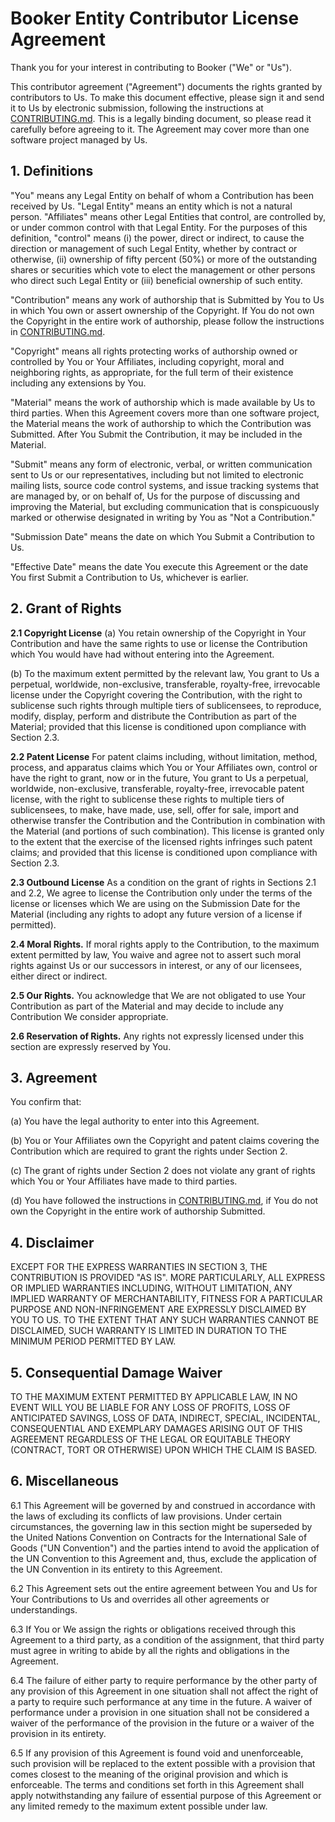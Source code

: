 # Booker Entity Contributor License Agreement
Thank you for your interest in contributing to Booker ("We" or "Us").

This contributor agreement ("Agreement") documents the rights granted by 
contributors to Us. To make this document effective, please sign it and send it 
to Us by electronic submission, following the instructions at 
[CONTRIBUTING.md]. This is a legally binding document, so please read it 
carefully before agreeing to it. The Agreement may cover more than one software 
project managed by Us.

## 1. Definitions
"You" means any Legal Entity on behalf of whom a Contribution has been received 
by Us. "Legal Entity" means an entity which is not a natural person. 
"Affiliates" means other Legal Entities that control, are controlled by, or 
under common control with that Legal Entity. For the purposes of this 
definition, "control" means (i) the power, direct or indirect, to cause the 
direction or management of such Legal Entity, whether by contract or otherwise, 
(ii) ownership of fifty percent (50%) or more of the outstanding shares or 
securities which vote to elect the management or other persons who direct such 
Legal Entity or (iii) beneficial ownership of such entity.

"Contribution" means any work of authorship that is Submitted by You to Us in 
which You own or assert ownership of the Copyright. If You do not own the 
Copyright in the entire work of authorship, please follow the instructions in 
[CONTRIBUTING.md].

"Copyright" means all rights protecting works of authorship owned or controlled 
by You or Your Affiliates, including copyright, moral and neighboring rights, 
as appropriate, for the full term of their existence including any extensions 
by You.

"Material" means the work of authorship which is made available by Us to third 
parties. When this Agreement covers more than one software project, the 
Material means the work of authorship to which the Contribution was Submitted. 
After You Submit the Contribution, it may be included in the Material.

"Submit" means any form of electronic, verbal, or written communication sent to 
Us or our representatives, including but not limited to electronic mailing 
lists, source code control systems, and issue tracking systems that are managed 
by, or on behalf of, Us for the purpose of discussing and improving the 
Material, but excluding communication that is conspicuously marked or otherwise 
designated in writing by You as "Not a Contribution."

"Submission Date" means the date on which You Submit a Contribution to Us.

"Effective Date" means the date You execute this Agreement or the date You 
first Submit a Contribution to Us, whichever is earlier.

## 2. Grant of Rights
**2.1 Copyright License**
(a) You retain ownership of the Copyright in Your Contribution and have the 
same rights to use or license the Contribution which You would have had without 
entering into the Agreement.

(b) To the maximum extent permitted by the relevant law, You grant to Us a 
perpetual, worldwide, non-exclusive, transferable, royalty-free, irrevocable 
license under the Copyright covering the Contribution, with the right to 
sublicense such rights through multiple tiers of sublicensees, to reproduce, 
modify, display, perform and distribute the Contribution as part of the 
Material; provided that this license is conditioned upon compliance with 
Section 2.3.

**2.2 Patent License**
For patent claims including, without limitation, method, process, and apparatus 
claims which You or Your Affiliates own, control or have the right to grant, 
now or in the future, You grant to Us a perpetual, worldwide, non-exclusive, 
transferable, royalty-free, irrevocable patent license, with the right to 
sublicense these rights to multiple tiers of sublicensees, to make, have made, 
use, sell, offer for sale, import and otherwise transfer the Contribution and 
the Contribution in combination with the Material (and portions of such 
combination). This license is granted only to the extent that the exercise of 
the licensed rights infringes such patent claims; and provided that this 
license is conditioned upon compliance with Section 2.3.

**2.3 Outbound License**
As a condition on the grant of rights in Sections 2.1 and 2.2, We agree to 
license the Contribution only under the terms of the license or licenses which 
We are using on the Submission Date for the Material (including any rights to 
adopt any future version of a license if permitted).

**2.4 Moral Rights.** If moral rights apply to the Contribution, to the maximum 
extent permitted by law, You waive and agree not to assert such moral rights 
against Us or our successors in interest, or any of our licensees, either 
direct or indirect.

**2.5 Our Rights.** You acknowledge that We are not obligated to use Your 
Contribution as part of the Material and may decide to include any Contribution 
We consider appropriate.

**2.6 Reservation of Rights.** Any rights not expressly licensed under this 
section are expressly reserved by You.

## 3. Agreement
You confirm that:

(a) You have the legal authority to enter into this Agreement.

(b) You or Your Affiliates own the Copyright and patent claims covering the 
Contribution which are required to grant the rights under Section 2.

(c) The grant of rights under Section 2 does not violate any grant of rights 
which You or Your Affiliates have made to third parties.

(d) You have followed the instructions in [CONTRIBUTING.md], if You do not own 
the Copyright in the entire work of authorship Submitted.

## 4. Disclaimer
EXCEPT FOR THE EXPRESS WARRANTIES IN SECTION 3, THE CONTRIBUTION IS PROVIDED 
"AS IS". MORE PARTICULARLY, ALL EXPRESS OR IMPLIED WARRANTIES INCLUDING, 
WITHOUT LIMITATION, ANY IMPLIED WARRANTY OF MERCHANTABILITY, FITNESS FOR A 
PARTICULAR PURPOSE AND NON-INFRINGEMENT ARE EXPRESSLY DISCLAIMED BY YOU TO US. 
TO THE EXTENT THAT ANY SUCH WARRANTIES CANNOT BE DISCLAIMED, SUCH WARRANTY IS 
LIMITED IN DURATION TO THE MINIMUM PERIOD PERMITTED BY LAW.

## 5. Consequential Damage Waiver
TO THE MAXIMUM EXTENT PERMITTED BY APPLICABLE LAW, IN NO EVENT WILL YOU BE 
LIABLE FOR ANY LOSS OF PROFITS, LOSS OF ANTICIPATED SAVINGS, LOSS OF DATA, 
INDIRECT, SPECIAL, INCIDENTAL, CONSEQUENTIAL AND EXEMPLARY DAMAGES ARISING OUT 
OF THIS AGREEMENT REGARDLESS OF THE LEGAL OR EQUITABLE THEORY (CONTRACT, TORT 
OR OTHERWISE) UPON WHICH THE CLAIM IS BASED.

## 6. Miscellaneous
6.1 This Agreement will be governed by and construed in accordance with the 
laws of excluding its conflicts of law provisions. Under certain circumstances, 
the governing law in this section might be superseded by the United Nations 
Convention on Contracts for the International Sale of Goods ("UN Convention") 
and the parties intend to avoid the application of the UN Convention to this 
Agreement and, thus, exclude the application of the UN Convention in its 
entirety to this Agreement.

6.2 This Agreement sets out the entire agreement between You and Us for Your 
Contributions to Us and overrides all other agreements or understandings.

6.3 If You or We assign the rights or obligations received through this 
Agreement to a third party, as a condition of the assignment, that third party 
must agree in writing to abide by all the rights and obligations in the 
Agreement.

6.4 The failure of either party to require performance by the other party of 
any provision of this Agreement in one situation shall not affect the right of 
a party to require such performance at any time in the future. A waiver of 
performance under a provision in one situation shall not be considered a waiver 
of the performance of the provision in the future or a waiver of the provision 
in its entirety.

6.5 If any provision of this Agreement is found void and unenforceable, such 
provision will be replaced to the extent possible with a provision that comes 
closest to the meaning of the original provision and which is enforceable. The 
terms and conditions set forth in this Agreement shall apply notwithstanding 
any failure of essential purpose of this Agreement or any limited remedy to the 
maximum extent possible under law.

[CONTRIBUTING.md]: CONTRIBUTING.md

